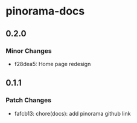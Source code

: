 # pinorama-docs

## 0.2.0

### Minor Changes

- f28dea5: Home page redesign

## 0.1.1

### Patch Changes

- fafcb13: chore(docs): add pinorama github link
